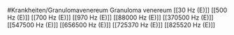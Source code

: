 #Krankheiten/Granulomavenereum
Granuloma venereum
[[30 Hz (E)]]
[[500 Hz (E)]]
[[700 Hz (E)]]
[[970 Hz (E)]]
[[88000 Hz (E)]]
[[370500 Hz (E)]]
[[547500 Hz (E)]]
[[656500 Hz (E)]]
[[725370 Hz (E)]]
[[825520 Hz (E)]]